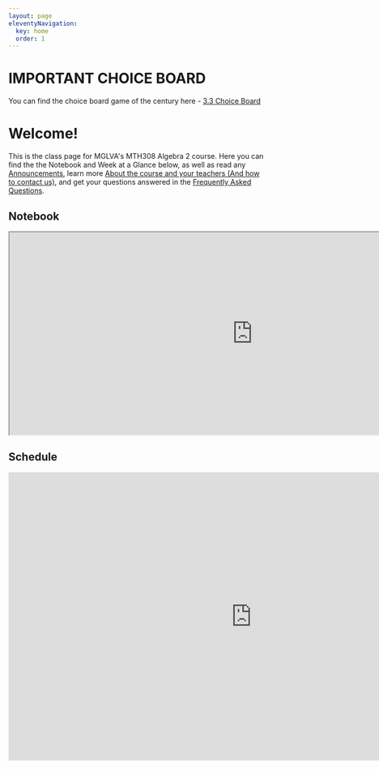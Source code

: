 ```yaml
---
layout: page
eleventyNavigation:
  key: home
  order: 1
---
```


# IMPORTANT CHOICE BOARD

You can find the choice board game of the century here - [3.3 Choice Board](/assets/choice_board_game.pptx)

# Welcome!

This is the class page for MGLVA's MTH308 Algebra 2 course. Here you can find the the Notebook and Week at a Glance below, as well as read any [Announcements](/blog), learn more [About the course and your teachers (And how to contact us)](/about), and get your questions answered in the [Frequently Asked Questions](/faq).

## Notebook

<iframe src="https://docs.google.com/spreadsheets/d/e/2PACX-1vSRL-kx1X0njLXEdxB0jx_200YADPlsLNfBhWWpIwSZbyCdf4rs0CqD2qULjGGM07VmoY9r5IczNHwX/pubhtml?widget=true&amp;headers=false" width="960" height="400"></iframe>

## Schedule

<iframe src="https://docs.google.com/presentation/d/e/2PACX-1vRvlt1_ntSO3dT-1ntr_OndEtEKqkp81sPStieLbw8kO1R3xWnDsTS7FrnNJzrfDHKs1UL1b_mXqy3r/embed?start=false&loop=false&delayms=3000" frameborder="0" width="960" height="569" allowfullscreen="true" mozallowfullscreen="true" webkitallowfullscreen="true"></iframe>
